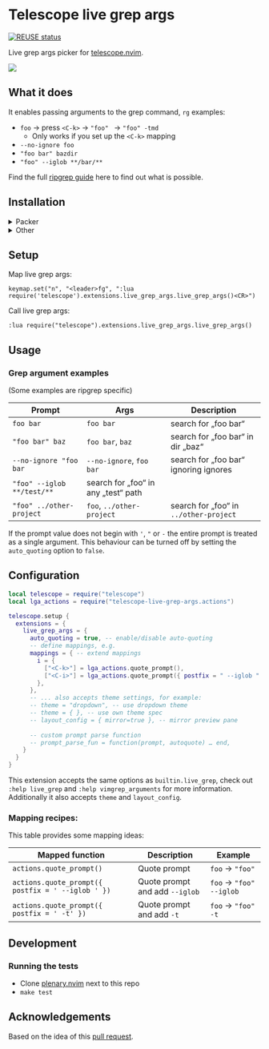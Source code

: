 <!--
SPDX-FileCopyrightText: 2021 Michael Weimann <mail@michael-weimann.eu>

SPDX-License-Identifier: CC0-1.0
-->

# Telescope live grep args

[![REUSE status](https://api.reuse.software/badge/github.com/nvim-telescope/telescope-live-grep-args.nvim)](https://api.reuse.software/info/github.com/nvim-telescope/telescope-live-grep-args.nvim)

Live grep args picker for [telescope.nvim](https://github.com/nvim-telescope/telescope.nvim).

![](./img/telescope-live-grep-args.nvim.png)


## What it does

It enables passing arguments to the grep command, `rg` examples:

- `foo` → press `<C-k>` → `"foo" ` → `"foo" -tmd`
  - Only works if you set up the `<C-k>` mapping
- `--no-ignore foo`
- `"foo bar" bazdir`
- `"foo" --iglob **/bar/**`

Find the full [ripgrep guide](https://github.com/BurntSushi/ripgrep/blob/master/GUIDE.md) here to find out what is possible.


## Installation

<details>
    <summary>Packer</summary>
Add `telescope-live-grep-args.nvim` as `telescope.nvim` dependency, e.g.:

```lua
use {
  "nvim-telescope/telescope.nvim",
  requires = {
    { "nvim-telescope/telescope-live-grep-args.nvim" },
  },
  config = function()
    require("telescope").load_extension("live_grep_args")
  end
}
```
</details>

<details>
    <summary>Other</summary>
Once live grep args is available as lua module, load the extension:

```
require("telescope").load_extension("live_grep_args")
```
</details>


## Setup

Map live grep args:

```
keymap.set("n", "<leader>fg", ":lua require('telescope').extensions.live_grep_args.live_grep_args()<CR>")
```

Call live grep args:

```
:lua require("telescope").extensions.live_grep_args.live_grep_args()
```


## Usage

### Grep argument examples

(Some examples are ripgrep specific)

| Prompt | Args | Description |
| --- | --- | --- |
| `foo bar` | `foo bar` | search for „foo bar“ |
| `"foo bar" baz` | `foo bar`, `baz` | search for „foo bar“ in dir „baz“ |
| `--no-ignore "foo bar` | `--no-ignore`, `foo bar` | search for „foo bar“ ignoring ignores |
| `"foo" --iglob **/test/**` | search for „foo“ in any „test“ path |
| `"foo" ../other-project` | `foo`, `../other-project` | search for „foo“ in `../other-project` |

If the prompt value does not begin with `'`, `"` or `-` the entire prompt is treated as a single argument.
This behaviour can be turned off by setting the `auto_quoting` option to `false`.


## Configuration

```lua
local telescope = require("telescope")
local lga_actions = require("telescope-live-grep-args.actions")

telescope.setup {
  extensions = {
    live_grep_args = {
      auto_quoting = true, -- enable/disable auto-quoting
      -- define mappings, e.g.
      mappings = { -- extend mappings
        i = {
          ["<C-k>"] = lga_actions.quote_prompt(),
          ["<C-i>"] = lga_actions.quote_prompt({ postfix = " --iglob " }),
        },
      },
      -- ... also accepts theme settings, for example:
      -- theme = "dropdown", -- use dropdown theme
      -- theme = { }, -- use own theme spec
      -- layout_config = { mirror=true }, -- mirror preview pane
      
      -- custom prompt parse function
      -- prompt_parse_fun = function(prompt, autoquote) … end,
    }
  }
}
```

This extension accepts the same options as `builtin.live_grep`, check out `:help live_grep` and `:help vimgrep_arguments` for more information. Additionally it also accepts `theme` and `layout_config`.


### Mapping recipes:

This table provides some mapping ideas:

| Mapped function | Description | Example |
| --- | --- | --- |
| `actions.quote_prompt()` | Quote prompt | `foo` → `"foo"` |
| `actions.quote_prompt({ postfix = ' --iglob ' })` | Quote prompt and add `--iglob` | `foo` → `"foo" --iglob ` |
| `actions.quote_prompt({ postfix = ' -t' })` | Quote prompt and add `-t` | `foo` → `"foo" -t` |


## Development

### Running the tests

- Clone [plenary.nvim](https://github.com/nvim-lua/plenary.nvim) next to this repo
- `make test`


## Acknowledgements

Based on the idea of this [pull request](https://github.com/nvim-telescope/telescope.nvim/pull/670).
